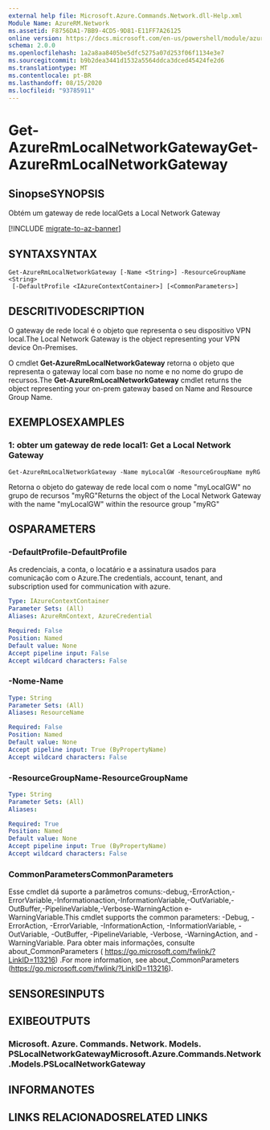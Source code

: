 ```yaml
---
external help file: Microsoft.Azure.Commands.Network.dll-Help.xml
Module Name: AzureRM.Network
ms.assetid: F8756DA1-7BB9-4CD5-9D81-E11FF7A26125
online version: https://docs.microsoft.com/en-us/powershell/module/azurerm.network/get-azurermlocalnetworkgateway
schema: 2.0.0
ms.openlocfilehash: 1a2a8aa8405be5dfc5275a07d253f06f1134e3e7
ms.sourcegitcommit: b9b2dea3441d1532a5564ddca3dced45424fe2d6
ms.translationtype: MT
ms.contentlocale: pt-BR
ms.lasthandoff: 08/15/2020
ms.locfileid: "93785911"
---
```

# <span data-ttu-id="69126-101">Get-AzureRmLocalNetworkGateway</span><span class="sxs-lookup"><span data-stu-id="69126-101">Get-AzureRmLocalNetworkGateway</span></span>

## <span data-ttu-id="69126-102">Sinopse</span><span class="sxs-lookup"><span data-stu-id="69126-102">SYNOPSIS</span></span>
<span data-ttu-id="69126-103">Obtém um gateway de rede local</span><span class="sxs-lookup"><span data-stu-id="69126-103">Gets a Local Network Gateway</span></span>

[!INCLUDE [migrate-to-az-banner](../../includes/migrate-to-az-banner.md)]

## <span data-ttu-id="69126-104">SYNTAX</span><span class="sxs-lookup"><span data-stu-id="69126-104">SYNTAX</span></span>

```
Get-AzureRmLocalNetworkGateway [-Name <String>] -ResourceGroupName <String>
 [-DefaultProfile <IAzureContextContainer>] [<CommonParameters>]
```

## <span data-ttu-id="69126-105">DESCRITIVO</span><span class="sxs-lookup"><span data-stu-id="69126-105">DESCRIPTION</span></span>
<span data-ttu-id="69126-106">O gateway de rede local é o objeto que representa o seu dispositivo VPN local.</span><span class="sxs-lookup"><span data-stu-id="69126-106">The Local Network Gateway is the object representing your VPN device On-Premises.</span></span>

<span data-ttu-id="69126-107">O cmdlet **Get-AzureRmLocalNetworkGateway** retorna o objeto que representa o gateway local com base no nome e no nome do grupo de recursos.</span><span class="sxs-lookup"><span data-stu-id="69126-107">The **Get-AzureRmLocalNetworkGateway** cmdlet returns the object representing your on-prem gateway based on Name and Resource Group Name.</span></span>

## <span data-ttu-id="69126-108">EXEMPLOS</span><span class="sxs-lookup"><span data-stu-id="69126-108">EXAMPLES</span></span>

### <span data-ttu-id="69126-109">1: obter um gateway de rede local</span><span class="sxs-lookup"><span data-stu-id="69126-109">1: Get a Local Network Gateway</span></span>
```
Get-AzureRmLocalNetworkGateway -Name myLocalGW -ResourceGroupName myRG
```

<span data-ttu-id="69126-110">Retorna o objeto do gateway de rede local com o nome "myLocalGW" no grupo de recursos "myRG"</span><span class="sxs-lookup"><span data-stu-id="69126-110">Returns the object of the Local Network Gateway with the name "myLocalGW" within the resource group "myRG"</span></span>

## <span data-ttu-id="69126-111">OS</span><span class="sxs-lookup"><span data-stu-id="69126-111">PARAMETERS</span></span>

### <span data-ttu-id="69126-112">-DefaultProfile</span><span class="sxs-lookup"><span data-stu-id="69126-112">-DefaultProfile</span></span>
<span data-ttu-id="69126-113">As credenciais, a conta, o locatário e a assinatura usados para comunicação com o Azure.</span><span class="sxs-lookup"><span data-stu-id="69126-113">The credentials, account, tenant, and subscription used for communication with azure.</span></span>

```yaml
Type: IAzureContextContainer
Parameter Sets: (All)
Aliases: AzureRmContext, AzureCredential

Required: False
Position: Named
Default value: None
Accept pipeline input: False
Accept wildcard characters: False
```

### <span data-ttu-id="69126-114">-Nome</span><span class="sxs-lookup"><span data-stu-id="69126-114">-Name</span></span>
```yaml
Type: String
Parameter Sets: (All)
Aliases: ResourceName

Required: False
Position: Named
Default value: None
Accept pipeline input: True (ByPropertyName)
Accept wildcard characters: False
```

### <span data-ttu-id="69126-115">-ResourceGroupName</span><span class="sxs-lookup"><span data-stu-id="69126-115">-ResourceGroupName</span></span>
```yaml
Type: String
Parameter Sets: (All)
Aliases: 

Required: True
Position: Named
Default value: None
Accept pipeline input: True (ByPropertyName)
Accept wildcard characters: False
```

### <span data-ttu-id="69126-116">CommonParameters</span><span class="sxs-lookup"><span data-stu-id="69126-116">CommonParameters</span></span>
<span data-ttu-id="69126-117">Esse cmdlet dá suporte a parâmetros comuns:-debug,-ErrorAction,-ErrorVariable,-Informationaction,-InformationVariable,-OutVariable,-OutBuffer,-PipelineVariable,-Verbose-WarningAction e-WarningVariable.</span><span class="sxs-lookup"><span data-stu-id="69126-117">This cmdlet supports the common parameters: -Debug, -ErrorAction, -ErrorVariable, -InformationAction, -InformationVariable, -OutVariable, -OutBuffer, -PipelineVariable, -Verbose, -WarningAction, and -WarningVariable.</span></span> <span data-ttu-id="69126-118">Para obter mais informações, consulte about_CommonParameters ( https://go.microsoft.com/fwlink/?LinkID=113216) .</span><span class="sxs-lookup"><span data-stu-id="69126-118">For more information, see about_CommonParameters (https://go.microsoft.com/fwlink/?LinkID=113216).</span></span>

## <span data-ttu-id="69126-119">SENSORES</span><span class="sxs-lookup"><span data-stu-id="69126-119">INPUTS</span></span>

## <span data-ttu-id="69126-120">EXIBE</span><span class="sxs-lookup"><span data-stu-id="69126-120">OUTPUTS</span></span>

### <span data-ttu-id="69126-121">Microsoft. Azure. Commands. Network. Models. PSLocalNetworkGateway</span><span class="sxs-lookup"><span data-stu-id="69126-121">Microsoft.Azure.Commands.Network.Models.PSLocalNetworkGateway</span></span>

## <span data-ttu-id="69126-122">INFORMA</span><span class="sxs-lookup"><span data-stu-id="69126-122">NOTES</span></span>

## <span data-ttu-id="69126-123">LINKS RELACIONADOS</span><span class="sxs-lookup"><span data-stu-id="69126-123">RELATED LINKS</span></span>

